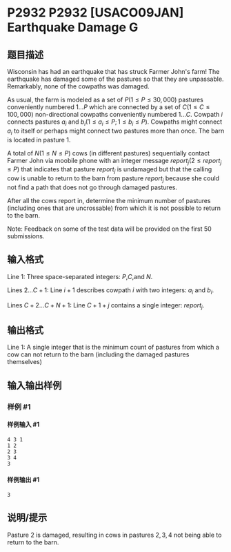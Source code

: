 # P2932 P2932 [USACO09JAN] Earthquake Damage G

## 题目描述

Wisconsin has had an earthquake that has struck Farmer John's farm! The earthquake has damaged some of the pastures so that they are unpassable. Remarkably, none of the cowpaths was damaged.

As usual, the farm is modeled as a set of $P(1 \le P \le 30,000)$ pastures conveniently numbered $1\ldots P$ which are connected by a set of $C (1 \le C \le 100,000)$ non-directional cowpaths conveniently numbered $1\ldots C$. Cowpath $i$ connects pastures $a_i$ and $b_i (1 \le a_i \le P; 1 \le b_i \le P)$. Cowpaths might connect $a_i$ to itself or perhaps might connect two pastures more than once.  The barn is located in pasture $1$.

A total of $N (1 \le N \le P)$ cows (in different pastures) sequentially contact Farmer John via moobile phone with an integer message $report_j (2 \le report_j \le P)$ that indicates that pasture $report_j$ is undamaged but that the calling cow is unable to return to the barn from pasture $report_j$ because she could not find a path that does not go through damaged pastures.

After all the cows report in, determine the minimum number of pastures (including ones that are uncrossable) from which it is not possible to return to the barn.

Note: Feedback on some of the test data will be provided on the first $50$ submissions.

## 输入格式

Line $1$: Three space-separated integers: $P$,$C$,and $N$.

Lines $2\ldots C+1$: Line $i+1$ describes cowpath $i$ with two integers: $a_i$ and $b_i$.

Lines $C+2\ldots C+N+1$: Line $C+1+j$ contains a single integer: $report_j$.


## 输出格式

Line $1$: A single integer that is the minimum count of pastures from which a cow can not return to the barn (including the damaged pastures themselves)


## 输入输出样例

### 样例 #1

#### 样例输入 #1

```
4 3 1 
1 2 
2 3 
3 4 
3
```

#### 样例输出 #1

```
3
```

## 说明/提示

Pasture $2$ is damaged, resulting in cows in pastures $2, 3, 4$ not being able to return to the barn.
